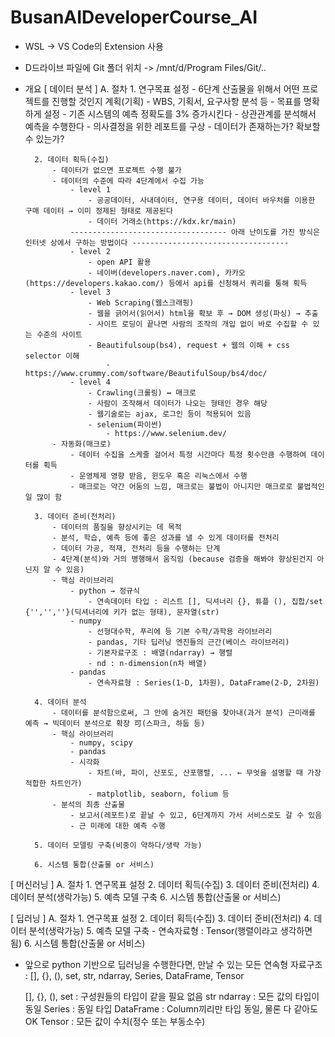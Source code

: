 # BusanAIDeveloperCourse_AI

- WSL -> VS Code의 Extension 사용
- D드라이브 파일에 Git 폴더 위치 -> /mnt/d/Program Files/Git/..

- 개요
[ 데이터 분석 ]
    A. 절차
        1. 연구목표 설정
            - 6단계 산출물을 위해서 어떤 프로젝트를 진행할 것인지 계획(기획)
            - WBS, 기획서, 요구사항 분석 등
            - 목표를 명확하게 설정
                - 기존 시스템의 예측 정확도를 3% 증가시킨다
                 - 상관관계를 분석해서 예측을 수행한다
                 - 의사결정을 위한 레포트를 구상
                 - 데이터가 존재하는가? 확보할 수 있는가?
                 
        2. 데이터 획득(수집)
            - 데이터가 없으면 프로젝트 수행 불가
            - 데이터의 수준에 따라 4단계에서 수집 가능
                - level 1
                    - 공공데이터, 사내데이터, 연구용 데이터, 데이터 바우처를 이용한 구매 데이터 → 이미 정제된 형태로 제공된다
                    - 데이터 거래소(https://kdx.kr/main)
                ----------------------------------- 아래 난이도를 가진 방식은 인터넷 상에서 구하는 방법이다 -----------------------------------
                - level 2
                    - open API 활용
                    - 네이버(developers.naver.com), 카카오(https://developers.kakao.com/) 등에서 api를 신청해서 쿼리를 통해 획득
                - level 3
                    - Web Scraping(웹스크래핑)
                    - 웹을 긁어서(읽어서) html을 확보 후 → DOM 생성(파싱) → 추출
                    - 사이트 로딩이 끝나면 사람의 조작의 개입 없이 바로 수집할 수 있는 수준의 사이트
                    - Beautifulsoup(bs4), request + 웹의 이해 + css selector 이해
                        - https://www.crummy.com/software/BeautifulSoup/bs4/doc/
                - level 4
                    - Crawling(크롤링) ↔ 매크로
                    - 사람이 조작해서 데이터가 나오는 형태인 경우 해당
                    - 웹기술로는 ajax, 로그인 등이 적용되어 있음
                    - selenium(파이썬)
                        - https://www.selenium.dev/
            - 자동화(매크로)
                - 데이터 수집을 스케줄 걸어서 특정 시간마다 특정 횟수만큼 수행하여 데이터를 획득
                - 운영체제 영향 받음, 윈도우 혹은 리눅스에서 수행
                - 매크로는 약간 어둠의 느낌, 매크로는 불법이 아니지만 매크로로 불법적인 일 많이 함

        3. 데이터 준비(전처리)
            - 데이터의 품질을 향상시키는 데 목적
            - 분석, 학습, 예측 등에 좋은 성과를 낼 수 있게 데이터를 전처리
            - 데이터 가공, 적재, 전처리 등을 수행하는 단계
            - 4단계(분석)와 거의 병행해서 움직임 (because 검증을 해봐야 향상된건지 아닌지 알 수 있음)
            - 핵심 라이브러리
                - python → 정규식
                    - 연속데이터 타입 : 리스트 [], 딕셔너리 {}, 튜플 (), 집합/set {'','',''}(딕셔너리에 키가 없는 형태), 문자열(str)
                - numpy
                    - 선형대수학, 푸리에 등 기본 수학/과학용 라이브러리
                    - pandas, 기타 딥러닝 엔진들의 근간(베이스 라이브러리)
                    - 기본자료구조 : 배열(ndarray) → 행렬
                    - nd : n-dimension(n차 배열)
                - pandas
                    - 연속자료형 : Series(1-D, 1차원), DataFrame(2-D, 2차원)
        
        4. 데이터 분석
            - 데이터를 분석함으로써, 그 안에 숨겨진 패턴을 찾아내(과거 분석) 근미래를 예측 → 빅데이터 분석으로 확장 可(스파크, 하둡 등)
            - 핵심 라이브러리
                - numpy, scipy
                - pandas
                - 시각화
                    - 차트(바, 파이, 산포도, 산포행렬, ... ← 무엇을 설명할 때 가장 적합한 차트인가)
                    - matplotlib, seaborn, folium 등
            - 분석의 최종 산출물
                - 보고서(레포트)로 끝날 수 있고, 6단계까지 가서 서비스로도 갈 수 있음
                - 근 미래에 대한 예측 수행
        
        5. 데이터 모델링 구축(비중이 약하다/생략 가능)
        
        6. 시스템 통합(산출물 or 서비스)

[ 머신러닝 ]
    A. 절차
        1. 연구목표 설정
        2. 데이터 획득(수집)
        3. 데이터 준비(전처리)
        4. 데이터 분석(생락가능)
        5. 예측 모델 구축
        6. 시스템 통합(산출물 or 서비스)

[ 딥러닝 ]
    A. 절차
        1. 연구목표 설정
        2. 데이터 획득(수집)
        3. 데이터 준비(전처리)
        4. 데이터 분석(생락가능)
        5. 예측 모델 구축
            - 연속자료형 : Tensor(행렬이라고 생각하면 됨)
        6. 시스템 통합(산출물 or 서비스)

- 앞으로 python 기반으로 딥러닝을 수행한다면, 만날 수 있는 모든 연속형 자료구조 : 
    [], {}, (), set, str, ndarray, Series, DataFrame, Tensor
    
    [], {}, (), set : 구성원들의 타입이 같을 필요 없음
    str
    ndarray : 모든 값의 타입이 동일
    Series : 동일 타입
    DataFrame : Column끼리만 타입 동일, 물론 다 같아도 OK
    Tensor : 모든 값이 수치(정수 또는 부동소수)



